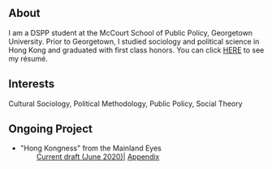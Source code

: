 ## About
I am a DSPP student at the McCourt School of Public Policy, Georgetown University. Prior to Georgetown, I studied sociology and political science in Hong Kong and graduated with first class honors. You can click [HERE](CV/Resume_of_Charlie_Zhang.pdf) to see my résumé.

## Interests

Cultural Sociology, Political Methodology, Public Policy, Social Theory

## Ongoing Project 
- "Hong Kongness" from the Mainland Eyes\
 &nbsp; &nbsp; &nbsp; &nbsp; [Current draft (June 2020)](Project/Hong_Kongness_from_the_Mainland_Eyes.pdf)| [Appendix]()
